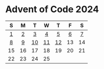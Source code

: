 # Advent of Code 2024

|  S  |  M  |  T  |  W  |  T  |  F  |  S  |
| :-: | :-: | :-: | :-: | :-: | :-: | :-: |
| [1] | [2] | [3] | [4] | [5] | [6] | [7] |
| [8] | [9] | [10]| [11]| [12]|  13 |  14 |
|  15 |  16 |  17 |  18 |  19 |  20 |  21 |
|  22 |  23 |  24 |  25 |     |     |     |

[1]: ./lib/2024/1.ex
[2]: ./lib/2024/2.ex
[3]: ./lib/2024/3.ex
[4]: ./lib/2024/4.ex
[5]: ./lib/2024/5.ex
[6]: ./lib/2024/6.ex
[7]: ./lib/2024/7.ex
[8]: ./lib/2024/8.ex
[9]: ./lib/2024/9.ex
[10]: ./lib/2024/10.ex
[11]: ./lib/2024/11.ex
[12]: ./lib/2024/12.ex

